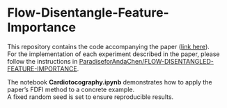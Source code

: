 # Flow-Disentangle-Feature-Importance
This repository contains the code accompanying the paper ([link here](#)).  
For the implementation of each experiment described in the paper, please follow the instructions in
[ParadiseforAndaChen/FLOW-DISENTANGLED-FEATURE-IMPORTANCE](https://github.com/ParadiseforAndaChen/FLOW-DISENTANGLED-FEATURE-IMPORTANCE).

The notebook **Cardiotocography.ipynb** demonstrates how to apply the paper’s FDFI method to a concrete example.  
A fixed random seed is set to ensure reproducible results.
